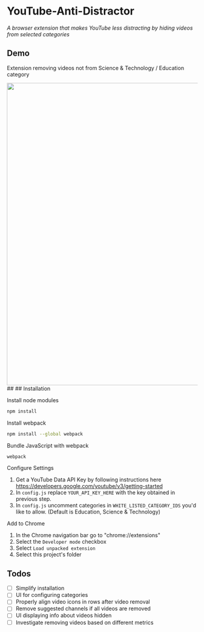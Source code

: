 # YouTube-Anti-Distractor
*A browser extension that makes YouTube less distracting by hiding videos from selected categories*

## Demo
Extension removing videos not from Science & Technology / Education category  
<p align="center">
  <img src="/doc/after.gif" width="800" align="left"/>
</p>
##
## Installation

Install node modules
```bash
npm install
```

Install webpack
```bash
npm install --global webpack
```

Bundle JavaScript with webpack
```bash
webpack
```

Configure Settings
1. Get a YouTube Data API Key by following instructions here https://developers.google.com/youtube/v3/getting-started
2. In ```config.js``` replace ```YOUR_API_KEY_HERE``` with the key obtained in previous step.
3. In ```config.js``` uncomment categories in ```WHITE_LISTED_CATEGORY_IDS``` you'd like to allow. (Default is Education, Science & Technology)

Add to Chrome
1. In the Chrome navigation bar go to "chrome://extensions"
2. Select the ```Developer mode``` checkbox
3. Select ```Load unpacked extension```
4. Select this project's folder

## Todos
- [ ] Simplify installation
- [ ] UI for configuring categories
- [ ] Properly align video icons in rows after video removal  
- [ ] Remove suggested channels if all videos are removed
- [ ] UI displaying info about videos hidden
- [ ] Investigate removing videos based on different metrics
